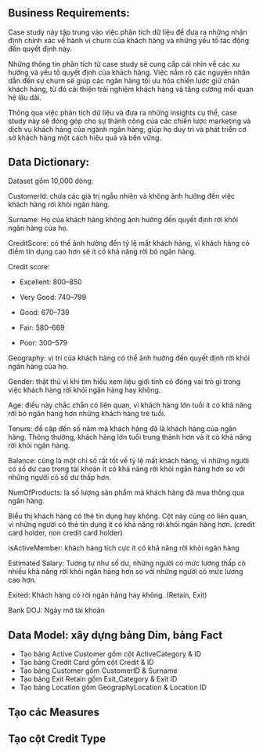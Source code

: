 # 

## Business Requirements:

Case study này tập trung vào việc phân tích dữ liệu để đưa ra những nhận định chính xác về hành vi churn của khách hàng và những yếu tố tác động đến quyết định này. 

Những thông tin phân tích từ case study sẽ cung cấp cái nhìn về các xu hướng và yếu tố quyết định của khách hàng. Việc nắm rõ các nguyên nhân dẫn đến sự churn sẽ giúp các ngân hàng tối ưu hóa chiến lược giữ chân khách hàng, từ đó cải thiện trải nghiệm khách hàng và tăng cường mối quan hệ lâu dài. 

Thông qua việc phân tích dữ liệu và đưa ra những insights cụ thể, case study này sẽ đóng góp cho sự thành công của các chiến lược marketing và dịch vụ khách hàng của ngành ngân hàng, giúp họ duy trì và phát triển cơ sở khách hàng một cách hiệu quả và bền vững. 

 ## Data Dictionary:

Dataset gồm 10,000 dòng:

 CustomerId: chứa các giá trị ngẫu nhiên và không ảnh hưởng đến việc khách hàng rời khỏi ngân hàng. 

Surname: Họ của khách hàng không ảnh hưởng đến quyết định rời khỏi ngân hàng của họ. 

CreditScore: có thể ảnh hưởng đến tỷ lệ mất khách hàng, vì khách hàng có điểm tín dụng cao hơn sẽ ít có khả năng rời bỏ ngân hàng. 

Credit score: 

- Excellent: 800–850 

- Very Good: 740–799 

- Good: 670–739 

- Fair: 580–669 

- Poor: 300–579 

Geography: vị trí của khách hàng có thể ảnh hưởng đến quyết định rời khỏi ngân hàng của họ. 

Gender: thật thú vị khi tìm hiểu xem liệu giới tính có đóng vai trò gì trong việc khách hàng rời khỏi ngân hàng hay không. 

Age: điều này chắc chắn có liên quan, vì khách hàng lớn tuổi ít có khả năng rời bỏ ngân hàng hơn những khách hàng trẻ tuổi. 

Tenure: đề cập đến số năm mà khách hàng đã là khách hàng của ngân hàng. Thông thường, khách hàng lớn tuổi trung thành hơn và ít có khả năng rời khỏi ngân hàng. 

Balance: cũng là một chỉ số rất tốt về tỷ lệ mất khách hàng, vì những người có số dư cao trong tài khoản ít có khả năng rời khỏi ngân hàng hơn so với những người có số dư thấp hơn. 

NumOfProducts: là số lượng sản phẩm mà khách hàng đã mua thông qua ngân hàng. 

Biểu thị khách hàng có thẻ tín dụng hay không. Cột này cũng có liên quan, vì những người có thẻ tín dụng ít có khả năng rời khỏi ngân hàng hơn. (credit card holder, non credit card holder) 

isActiveMember: khách hàng tích cực ít có khả năng rời khỏi ngân hàng 

Estimated Salary: Tương tự như số dư, những người có mức lương thấp có nhiều khả năng rời khỏi ngân hàng hơn so với những người có mức lương cao hơn. 

Exited: Khách hàng có rời ngân hàng hay không. (Retain, Exit) 

Bank DOJ: Ngày mở tài khoản 

## Data Model: xây dựng bảng Dim, bảng Fact
- Tạo bảng Active Customer gồm cột ActiveCategory & ID
- Tạo bảng Credit Card gồm cột Credit & ID
- Tạo bảng Customer gồm CustomerID & Surname
- Tạo bảng Exit Retain gồm Exit_Category & Exit ID
- Tạo bảng Location gồm GeographyLocation & Location ID
  
## Tạo các Measures

## Tạo cột Credit Type



